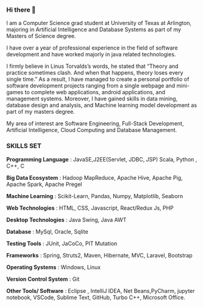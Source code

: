### Hi there 👋

I am a Computer Science grad student at University of Texas at Arlington, majoring in Artificial Intelligence and Database Systems as part of my Masters of Science degree.

I have over a year of professional experience in the field of software development and have worked majorly in java related technologies.

I firmly believe in Linus Torvalds’s words, he stated that “Theory and practice sometimes clash. And when that happens, theory loses every single time.” As a result, I have managed to create a personal portfolio of software development projects ranging from a single webpage and mini-games to complete web applications, android applications, and management systems. Moreover, I have gained skills in data mining, database design and analysis, and Machine learning model development as part of my masters degree.

My area of interest are Software Engineering, Full-Stack Development, Artificial Intelligence, Cloud Computing  and Database Management.

### SKILLS SET 
**Programming Language** : JavaSE,J2EE(Servlet, JDBC, JSP) Scala, Python , C++, C

**Big Data Ecosystem** : Hadoop MapReduce, Apache Hive, Apache Pig, Apache Spark, Apache Pregel

**Machine Learning** : Scikit-Learn, Pandas, Numpy, Matplotlib, Seaborn 

**Web Technologies** : HTML, CSS, Javascript, React/Redux Js, PHP

**Desktop Technologies** : Java Swing, Java AWT

**Database** : MySql, Oracle, Sqlite

**Testing Tools** : JUnit, JaCoCo, PIT Mutation

**Frameworks** : Spring, Struts2, Maven, Hibernate, MVC, Laravel, Bootstrap

**Operating Systems** : Windows, Linux

**Version Control System** : Git

**Other Tools/ Software** :  Eclipse , IntelliJ IDEA, Net Beans,PyCharm, jupyter notebook, VSCode, Sublime Text, GitHub, Turbo C++, Microsoft Office.


